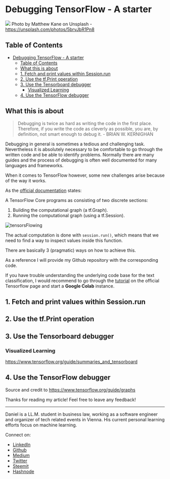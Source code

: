 # Debugging TensorFlow - A starter

[<img src="https://images.unsplash.com/photo-1496737018672-b1a6be2e949c?ixlib=rb-0.3.5&ixid=eyJhcHBfaWQiOjEyMDd9&s=f0aa3d84be0ad9a656a27a318f055ee9&auto=format&fit=crop&w=2691&q=80">](https://unsplash.com/photos/5brvJbR1Pn8)
Photo by Matthew Kane on Unsplash - https://unsplash.com/photos/5brvJbR1Pn8

## Table of Contents

- [Debugging TensorFlow - A starter](#debugging-tensorflow---a-starter)
	- [Table of Contents](#table-of-contents)
	- [What this is about](#what-this-is-about)
	- [1. Fetch and print values within Session.run](#1-fetch-and-print-values-within-sessionrun)
	- [2. Use the tf.Print operation](#2-use-the-tfprint-operation)
	- [3. Use the Tensorboard debugger](#3-use-the-tensorboard-debugger)
		- [Visualized Learning](#visualized-learning)
	- [4. Use the TensorFlow debugger](#4-use-the-tensorflow-debugger)

## What this is about

> Debugging is twice as hard as writing the code in the first place. Therefore, if you write the code as cleverly as possible, you are, by definition, not smart enough to debug it. - BRIAN W. KERNIGHAN

Debugging in general is sometimes a tedious and challenging task. Nevertheless it is absolutely necessary to be comfortable to go through the written code and be able to identify problems.
Normally there are many guides and the process of debugging is often well documented for many languages and frameworks.

When it comes to TensorFlow however, some new challenges arise because of the way it works.

As the [official documentation](https://www.tensorflow.org/guide/low_level_intro) states:

A TensorFlow Core programs as consisting of two discrete sections:

1. Building the computational graph (a tf.Graph).
1. Running the computational graph (using a tf.Session).

![tensorsFlowing](https://www.tensorflow.org/images/tensors_flowing.gif)

The actual computation is done with `session.run()`, which means that we need to find a way to inspect values inside this function.

There are basically 3 (pragmatic) ways on how to achieve this.

As a reference I will provide my Github repository with the corresponding code.

If you have trouble understanding the underlying code base for the text classification, I would recommend to go through the [tutorial](https://www.tensorflow.org/tutorials/keras/basic_text_classification) on the official Tensorflow page and start a **Google Colab** instance.


## 1. Fetch and print values within Session.run


## 2. Use the tf.Print operation


## 3. Use the Tensorboard debugger

### Visualized Learning

https://www.tensorflow.org/guide/summaries_and_tensorboard


## 4. Use the TensorFlow debugger



Source and credit to https://www.tensorflow.org/guide/graphs

Thanks for reading my article! Feel free to leave any feedback!

---

Daniel is a LL.M. student in business law, working as a software engineer and organizer of tech related events in Vienna.
His current personal learning efforts focus on machine learning.

Connect on:

- [LinkedIn](https://www.linkedin.com/in/createdd)
- [Github](https://github.com/Createdd)
- [Medium](https://medium.com/@ddcreationstudi)
- [Twitter](https://twitter.com/DDCreationStudi)
- [Steemit](https://steemit.com/@createdd)
- [Hashnode](https://hashnode.com/@DDCreationStudio)

<!-- Written by Daniel Deutsch (deudan1010@gmail.com) -->
